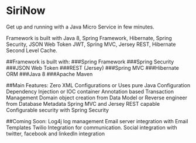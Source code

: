 # SiriNow
Get up and running with a Java Micro Service in few minutes.

Framework is built with Java 8, Spring Framework, Hibernate, Spring Security, JSON Web Token JWT, Spring MVC, Jersey REST, Hibernate Second Level Cache. 

##Framework is built with:
###Spring Framework
###Spring Security
###JSON Web Token
###REST (Jersey)
###Spring MVC
###Hibernate ORM
###Java 8
###Apache Maven

##Main Features:
Zero XML Configurations or Uses pure Java Configuration
Dependency Injection or IOC container
Annotation based Transaction Management
Domain object creation from Data Model or Reverse engineer from Database Metadata
Spring MVC and Jersey REST capable
Configurable security with Spring Security

##Coming Soon:
Log4j log management
Email server integration with Email Templates
Twilio Integration for communication.
Social integration with twitter, facebook and linkedIn integration

